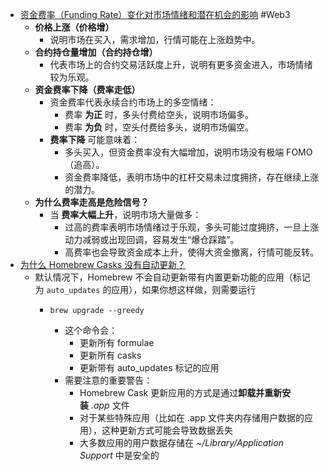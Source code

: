 - [资金费率（Funding Rate）变化对市场情绪和潜在机会的影响](https://x.com/follow_clues/status/1884811320983503314) #Web3
	- **价格上涨（价格增）**
		- 说明市场在买入，需求增加，行情可能在上涨趋势中。
	- **合约持仓量增加（合约持仓增）**
		- 代表市场上的合约交易活跃度上升，说明有更多资金进入，市场情绪较为乐观。
	- **资金费率下降（费率走低）**
		- 资金费率代表永续合约市场上的多空情绪：
			- 费率 **为正** 时，多头付费给空头，说明市场偏多。
			- 费率 **为负** 时，空头付费给多头，说明市场偏空。
		- **费率下降** 可能意味着：
			- 多头买入，但资金费率没有大幅增加，说明市场没有极端 FOMO（追高）。
			- 资金费率降低，表明市场中的杠杆交易未过度拥挤，存在继续上涨的潜力。
	- **为什么费率走高是危险信号？**
		- 当 **费率大幅上升**，说明市场大量做多：
			- 过高的费率表明市场情绪过于乐观，多头可能过度拥挤，一旦上涨动力减弱或出现回调，容易发生“爆仓踩踏”。
			- 高费率也会导致资金成本上升，使得大资金撤离，行情可能反转。
- [为什么 Homebrew Casks 没有自动更新？](https://apple.stackexchange.com/questions/432198/homebrew-casks-are-not-updating-how-can-i-fix-this)
	- 默认情况下，Homebrew 不会自动更新带有内置更新功能的应用（标记为 `auto_updates` 的应用），如果你想这样做，则需要运行
		- ```
		  brew upgrade --greedy
		  ```
			- 这个命令会：
				- 更新所有 formulae
				- 更新所有 casks
				- 更新带有 auto_updates 标记的应用
			- 需要注意的重要警告：
				- Homebrew Cask 更新应用的方式是通过**卸载并重新安装** *.app* 文件
				- 对于某些特殊应用（比如在 .app 文件夹内存储用户数据的应用），这种更新方式可能会导致数据丢失
				- 大多数应用的用户数据存储在 *~/Library/Application Support* 中是安全的